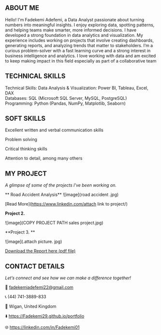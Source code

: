## ABOUT ME

Hello! I'm Fadekemi Adefemi, a Data Analyst passionate about turning numbers into meaningful insights. I enjoy exploring data, spotting patterns, and helping teams make smarter, more informed decisions. I have developed a strong foundation in data analytics and visualization. My experience includes working on projects that involve creating dashboards, generating reports, and analyzing trends that matter to stakeholders. I’m a curious problem-solver with a fast learning curve and a strong interest in business intelligence and analytics. I love working with data and am excited to keep making impact in this field especially as part of a collaborative team

## TECHNICAL SKILLS
Technical Skills:
Data Analysis & Visualization: Power BI, Tableau, Excel, DAX  
Databases: SQL (Microsoft SQL Server, MySQL, PostgreSQL)  
Programming: Python (Pandas, NumPy, Matplotlib, Seaborn)  

## SOFT SKILLS
Excellent written and verbal communication skills


Problem solving


Critical thinking skills


Attention to detail, among many others


## MY PROJECT 

*A glimpse of some of the projects I've been working on.*

** Road Accident Analysis**
![image](road accident .jpg)


[Read More](https://www.linkedin.com/attach link to project/)

**Project 2.**

![image](COPY PROJECT PATH sales project.jpg)


**Project 3. **

![image](.attach picture. jpg)


<a href="upload .pdf">Download the Report here (pdf file)</a>


## CONTACT DETAILS

*Let’s connect and see how we can make a difference together!*

📧 fadekemiadefemi22@gmail.com  


📞 (44) 741-3889-833


📍 Wigan, United Kingdom


⬇️ https://Fadekemi29.github.io/portfolio


🌐 https://linkedin.com/in/Fadekemi01
